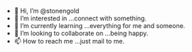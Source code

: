 - 👋 Hi, I’m @stonengold
- 👀 I’m interested in ...connect with something.
- 🌱 I’m currently learning ...everything for me and someone.
- 💞️ I’m looking to collaborate on ...being happy.
- 📫 How to reach me ...just mail to me.

<!---
stonengold/stonengold is a ✨ special ✨ repository because its `README.md` (this file) appears on your GitHub profile.
You can click the Preview link to take a look at your changes.
--->
